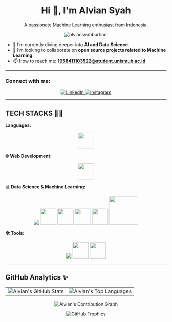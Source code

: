 <h1 align="center">Hi 👋, I'm Alvian Syah</h1>
<p align="center">A passionate Machine Learning enthusiast from Indonesia.</p>

<p align="center">
  <img src="https://komarev.com/ghpvc/?username=alviansyahburhani&label=Profile%20Views&color=0e75b6&style=flat" alt="alviansyahburhani"/>
</p>

- 🌱 I’m currently diving deeper into **AI and Data Science**.
- 👯 I’m looking to collaborate on **open source projects related to Machine Learning**.
- 📫 How to reach me: **1058411103522@student.unismuh.ac.id**

---

### Connect with me:
<p align="center">
  <a href="https://www.linkedin.com/in/alvian-syah-burhani " target="_blank">
    <img src="https://img.shields.io/badge/LinkedIn-0077B5?style=for-the-badge&logo=linkedin&logoColor=white" alt="LinkedIn"/>
  </a>
  <a href="https://www.instagram.com/alvianburhani" target="_blank">
    <img src="https://img.shields.io/badge/Instagram-E4405F?style=for-the-badge&logo=instagram&logoColor=white" alt="Instagram"/>
  </a>
</p>

---

## TECH STACKS 🧙‍♂️

**Languages:**
<p align="center">
  <img src="https://skillicons.dev/icons?i=python,js,html,css" height="50"/>
</p>

**🌐 Web Development:**
<p align="center">
  <img src="https://skillicons.dev/icons?i=react,wordpress" height="50"/>
</p>

**📊 Data Science & Machine Learning:**
<p align="center">
  <img src="https://skillicons.dev/icons?i=tensorflow,sklearn" />
  <img src="https://cdn.jsdelivr.net/gh/devicons/devicon/icons/pandas/pandas-original.svg" width="50"/>
  <img src="https://cdn.jsdelivr.net/gh/devicons/devicon/icons/numpy/numpy-original.svg" width="50"/>
  <img src="https://cdn.jsdelivr.net/gh/devicons/devicon/icons/matplotlib/matplotlib-original.svg" width="50"/>
  <img src="https://cdn.jsdelivr.net/gh/devicons/devicon/icons/jupyter/jupyter-original.svg" width="50"/>
  <img src="https://upload.wikimedia.org/wikipedia/commons/d/d0/Google_Colaboratory_SVG_Logo.svg" width="90"/>
</p>


**🛠️ Tools:**
<p align="center">
  <img src="https://skillicons.dev/icons?i=git,github,vscode,figma" />
  <img src="https://cdn.jsdelivr.net/gh/devicons/devicon/icons/canva/canva-original.svg" width="50"/>
  <img src="https://upload.wikimedia.org/wikipedia/commons/3/34/Microsoft_Office_Excel_%282019%E2%80%93present%29.svg" width="50"/>
</p>
</details>

---

## GitHub Analytics ✨

<table align="center">
  <tr>
    <td align="center">
      <img src="https://github-readme-stats.vercel.app/api?username=alviansyahburhani&show_icons=true&theme=dracula&hide_border=true&count_private=true" alt="Alvian's GitHub Stats" />
    </td>
    <td align="center">
      <img src="https://github-readme-stats.vercel.app/api/top-langs/?username=alviansyahburhani&layout=donut&theme=dracula&hide_border=true" alt="Alvian's Top Languages" />
    </td>
  </tr>
</table>

<p align="center">
  <img src="https://github-readme-activity-graph.vercel.app/graph?username=alviansyahburhani&theme=react-dark&hide_border=true" alt="Alvian's Contribution Graph"/>
</p>

<p align="center">
  <img src="https://github-profile-trophy.vercel.app/?username=alviansyahburhani&theme=onedark&row=1&column=6&margin-w=15&margin-h=15" alt="GitHub Trophies"/>
</p>
